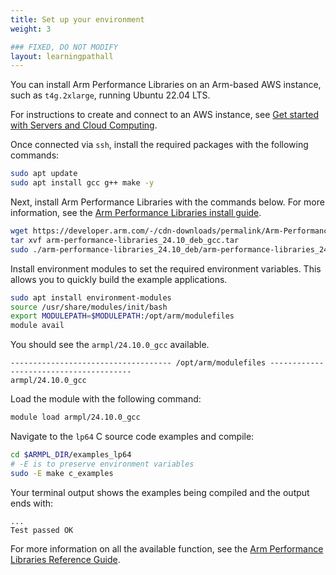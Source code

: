 ```yaml
---
title: Set up your environment
weight: 3

### FIXED, DO NOT MODIFY
layout: learningpathall
---
```


You can install Arm Performance Libraries on an Arm-based AWS instance, such as `t4g.2xlarge`, running Ubuntu 22.04 LTS. 

For instructions to create and connect to an AWS instance, see [Get started with Servers and Cloud Computing](/learning-paths/servers-and-cloud-computing/intro/). 

Once connected via `ssh`, install the required packages with the following commands: 

```bash
sudo apt update
sudo apt install gcc g++ make -y
```

Next, install Arm Performance Libraries with the commands below. For more information, see the [Arm Performance Libraries install guide](/install-guides/armpl/). 

```bash
wget https://developer.arm.com/-/cdn-downloads/permalink/Arm-Performance-Libraries/Version_24.10/arm-performance-libraries_24.10_deb_gcc.tar
tar xvf arm-performance-libraries_24.10_deb_gcc.tar
sudo ./arm-performance-libraries_24.10_deb/arm-performance-libraries_24.10_deb.sh --accept
```

Install environment modules to set the required environment variables. This allows you to quickly build the example applications. 

```bash
sudo apt install environment-modules
source /usr/share/modules/init/bash
export MODULEPATH=$MODULEPATH:/opt/arm/modulefiles
module avail
```

You should see the `armpl/24.10.0_gcc` available. 

```output
------------------------------------ /opt/arm/modulefiles ---------------------------------------
armpl/24.10.0_gcc  
```

Load the module with the following command: 

```bash
module load armpl/24.10.0_gcc
```

Navigate to the `lp64` C source code examples and compile: 

```bash
cd $ARMPL_DIR/examples_lp64
# -E is to preserve environment variables
sudo -E make c_examples 
```

Your terminal output shows the examples being compiled and the output ends with: 

```output
...
Test passed OK
```

For more information on all the available function, see the [Arm Performance Libraries Reference Guide](https://developer.arm.com/documentation/101004/latest/).


